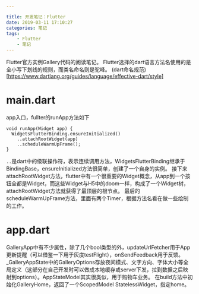 ```yaml
---

title: 开发笔记：Flutter
date: 2019-03-11 17:10:27
categories: 笔记
tags: 
    - Flutter 
    - 笔记
---
```


Flutter官方实例Gallery代码的阅读笔记。
Flutter选择的dart语言方法名使用的是全小写下划线的规则，而类名命名则是驼峰。
(dart命名规范)[https://www.dartlang.org/guides/language/effective-dart/style]

# main.dart
app入口，fullter的runApp方法如下
```
void runApp(Widget app) {
  WidgetsFlutterBinding.ensureInitialized()
    ..attachRootWidget(app)
    ..scheduleWarmUpFrame();
}
```
`..`是dart中的级联操作符，表示连续调用方法，WidgetsFlutterBinding继承于BindingBase，ensureInitialized方法很简单，创建了一个自身的实例。
接下来attachRootWidget方法，flutter中有一个很重要的Widget概念，从app到一个按钮全都是Widget，而这些Widget与H5中的doom一样，构成了一个Widget树，attachRootWidget方法就获得了最顶层的根节点。
最后的scheduleWarmUpFrame方法，里面有两个Timer，根据方法名看在做一些绘制的工作。

# app.dart
GalleryApp中有不少属性，除了几个bool类型的外，updateUrlFetcher用于App更新提醒（可以借鉴一下用于灰度testFlight），onSendFeedback用于反馈。
_GalleryAppState中的GalleryOptions存放夜间模式、文字方向、字体大小等全局定义（这部分在自己开发时可以做成本地缓存或server下发，拉到数据之后映射到options）。AppStateModel其实很类似，用于购物车业务。
在build方法中初始化GalleryHome，返回了一个ScopedModel StatelessWidget，指定home。

